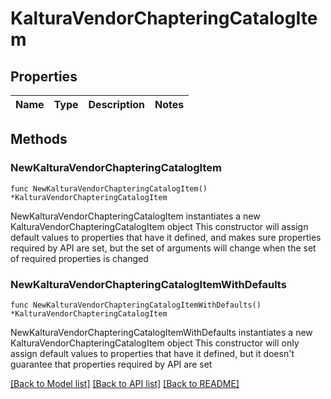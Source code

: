 # KalturaVendorChapteringCatalogItem

## Properties

Name | Type | Description | Notes
------------ | ------------- | ------------- | -------------

## Methods

### NewKalturaVendorChapteringCatalogItem

`func NewKalturaVendorChapteringCatalogItem() *KalturaVendorChapteringCatalogItem`

NewKalturaVendorChapteringCatalogItem instantiates a new KalturaVendorChapteringCatalogItem object
This constructor will assign default values to properties that have it defined,
and makes sure properties required by API are set, but the set of arguments
will change when the set of required properties is changed

### NewKalturaVendorChapteringCatalogItemWithDefaults

`func NewKalturaVendorChapteringCatalogItemWithDefaults() *KalturaVendorChapteringCatalogItem`

NewKalturaVendorChapteringCatalogItemWithDefaults instantiates a new KalturaVendorChapteringCatalogItem object
This constructor will only assign default values to properties that have it defined,
but it doesn't guarantee that properties required by API are set


[[Back to Model list]](../README.md#documentation-for-models) [[Back to API list]](../README.md#documentation-for-api-endpoints) [[Back to README]](../README.md)


